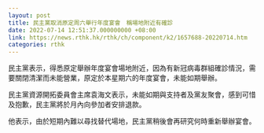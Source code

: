 ```yaml
---
layout: post
title: 民主黨取消原定周六舉行年度宴會　稱場地附近有確診
date: 2022-07-14 12:51:37.000000000 +08:00
link: https://news.rthk.hk/rthk/ch/component/k2/1657688-20220714.htm
categories: rthk
---
```


民主黨表示，得悉原定舉辦年度宴會場地附近，因為有新冠病毒群組確診情況，需要關閉清潔而未能營業，原定於本星期六的年度宴會，未能如期舉辦。

民主黨資源開拓委員會主席袁海文表示，未能如期與支持者及黨友聚會，感到可惜及抱歉，民主黨將於月內向參加者安排退款。

他表示，由於短期內難以尋找替代場地，民主黨稍後會再研究何時重新舉辦宴會。
